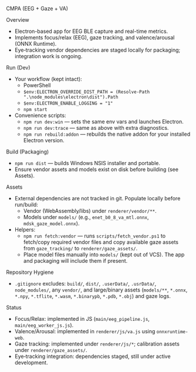 CMPA (EEG + Gaze + VA)

Overview
- Electron-based app for EEG BLE capture and real-time metrics.
- Implements focus/relax (EEG), gaze tracking, and valence/arousal (ONNX Runtime).
- Eye‑tracking vendor dependencies are staged locally for packaging; integration work is ongoing.

Run (Dev)
- Your workflow (kept intact):
  - PowerShell
  - `$env:ELECTRON_OVERRIDE_DIST_PATH = (Resolve-Path ".\node_modules\electron\dist").Path`
  - `$env:ELECTRON_ENABLE_LOGGING = "1"`
  - `npm start`
- Convenience scripts:
  - `npm run dev:win` — sets the same env vars and launches Electron.
  - `npm run dev:trace` — same as above with extra diagnostics.
  - `npm run rebuild:addon` — rebuilds the native addon for your installed Electron version.

Build (Packaging)
- `npm run dist` — builds Windows NSIS installer and portable.
- Ensure vendor assets and models exist on disk before building (see Assets).

Assets
- External dependencies are not tracked in git. Populate locally before run/build:
  - Vendor (WebAssembly/libs) under `renderer/vendor/**`.
  - Models under `models/` (e.g., `enet_b0_8_va_mtl.onnx`, `mdsk_gaze_model.onnx`).
- Helpers:
  - `npm run fetch:vendor` — runs `scripts/fetch_vendor.ps1` to fetch/copy required vendor files and copy available gaze assets from `gaze_tracking/` to `renderer/gaze_assets/`.
  - Place model files manually into `models/` (kept out of VCS). The app and packaging will include them if present.

Repository Hygiene
- `.gitignore` excludes: `build/`, `dist/`, `.userData/`, `.usrData/`, `node_modules/`, any `vendor/`, and large/binary assets (`models/**`, `*.onnx`, `*.npy`, `*.tflite`, `*.wasm`, `*.binarypb`, `*.pdb`, `*.obj`) and gaze logs.

Status
- Focus/Relax: implemented in JS (`main/eeg_pipeline.js`, `main/eeg_worker_js.js`).
- Valence/Arousal: implemented in `renderer/js/va.js` using `onnxruntime-web`.
- Gaze tracking: implemented under `renderer/js/*`; calibration assets under `renderer/gaze_assets/`.
- Eye‑tracking integration: dependencies staged, still under active development.

